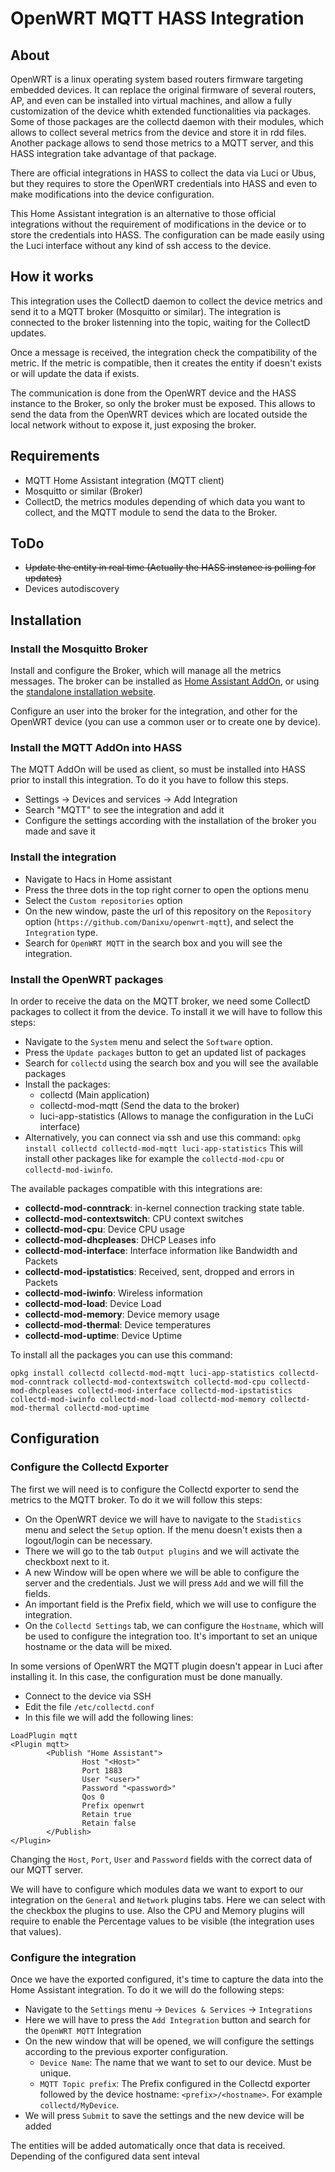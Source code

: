 # OpenWRT MQTT HASS Integration

## About

OpenWRT is a linux operating system based routers firmware targeting embedded devices. It can replace the original firmware of several routers, AP, and even can be installed into virtual machines, and allow a fully customization of the device whith extended functionalities via packages. Some of those packages are the collectd daemon with their modules, which allows to collect several metrics from the device and store it in rdd files. Another package allows to send those metrics to a MQTT server, and this HASS integration take advantage of that package.

There are official integrations in HASS to collect the data via Luci or Ubus, but they requires to store the OpenWRT credentials into HASS and even to make modifications into the device configuration.

This Home Assistant integration is an alternative to those official integrations without the requirement of modifications in the device or to store the credentials into HASS. The configuration can be made easily using the Luci interface without any kind of ssh access to the device.

## How it works

This integration uses the CollectD daemon to collect the device metrics and send it to a MQTT broker (Mosquitto or similar). The integration is connected to the broker listenning into the topic, waiting for the CollectD updates.

Once a message is received, the integration check the compatibility of the metric. If the metric is compatible, then it creates the entity if doesn't exists or will update the data if exists.

The communication is done from the OpenWRT device and the HASS instance to the Broker, so only the broker must be exposed. This allows to send the data from the OpenWRT devices which are located outside the local network without to expose it, just exposing the broker.

## Requirements

* MQTT Home Assistant integration (MQTT client)
* Mosquitto or similar (Broker)
* CollectD, the metrics modules depending of which data you want to collect, and the MQTT module to send the data to the Broker.

## ToDo

* ~~Update the entity in real time (Actually the HASS instance is polling for updates)~~
* Devices autodiscovery

## Installation

### Install the Mosquitto Broker

Install and configure the Broker, which will manage all the metrics messages. The broker can be installed as [Home Assistant AddOn](https://github.com/home-assistant/addons/blob/master/mosquitto/DOCS.md), or using the [standalone installation website](https://mosquitto.org/).

Configure an user into the broker for the integration, and other for the OpenWRT device (you can use a common user or to create one by device).

### Install the MQTT AddOn into HASS

The MQTT AddOn will be used as client, so must be installed into HASS prior to install this integration. To do it you have to follow this steps.

* Settings -> Devices and services -> Add Integration
* Search "MQTT" to see the integration and add it
* Configure the settings according with the installation of the broker you made and save it

### Install the integration

* Navigate to Hacs in Home assistant
* Press the three dots in the top right corner to open the options menu
* Select the `Custom repositories` option
* On the new window, paste the url of this repository on the `Repository` option (`https://github.com/Danixu/openwrt-mqtt`), and select the `Integration` type.
* Search for `OpenWRT MQTT` in the search box and you will see the integration.

### Install the OpenWRT packages

In order to receive the data on the MQTT broker, we need some CollectD packages to collect it from the device. To install it we will have to follow this steps:

* Navigate to the `System` menu and select the `Software` option.
* Press the `Update packages` button to get an updated list of packages
* Search for `collectd` using the search box and you will see the available packages
* Install the packages:
  * collectd (Main application)
  * collectd-mod-mqtt (Send the data to the broker)
  * luci-app-statistics (Allows to manage the configuration in the LuCi interface)
* Alternatively, you can connect via ssh and use this command:
  `opkg install collectd collectd-mod-mqtt luci-app-statistics`
  This will install other packages like for example the `collectd-mod-cpu` or `collectd-mod-iwinfo`.

The available packages compatible with this integrations are:
* **collectd-mod-conntrack**: in-kernel connection tracking state table.
* **collectd-mod-contextswitch**: CPU context switches
* **collectd-mod-cpu**: Device CPU usage
* **collectd-mod-dhcpleases**: DHCP Leases info
* **collectd-mod-interface**: Interface information like Bandwidth and Packets
* **collectd-mod-ipstatistics**: Received, sent, dropped and errors in Packets
* **collectd-mod-iwinfo**: Wireless information
* **collectd-mod-load**: Device Load
* **collectd-mod-memory**: Device memory usage 
* **collectd-mod-thermal**: Device temperatures
* **collectd-mod-uptime**: Device Uptime

To install all the packages you can use this command:

```
opkg install collectd collectd-mod-mqtt luci-app-statistics collectd-mod-conntrack collectd-mod-contextswitch collectd-mod-cpu collectd-mod-dhcpleases collectd-mod-interface collectd-mod-ipstatistics collectd-mod-iwinfo collectd-mod-load collectd-mod-memory collectd-mod-thermal collectd-mod-uptime
```

## Configuration

### Configure the Collectd Exporter

The first we will need is to configure the Collectd exporter to send the metrics to the MQTT broker. To do it we will follow this steps:

* On the OpenWRT device we will have to navigate to the `Stadistics` menu and select the `Setup` option. If the menu doesn't exists then a logout/login can be necessary.
* There we will go to the tab `Output plugins` and we will activate the checkboxt next to it.
* A new Window will be open where we will be able to configure the server and the credentials. Just we will press `Add` and we will fill the fields.
* An important field is the Prefix field, which we will use to configure the integration.
* On the `Collectd Settings` tab, we can configure the `Hostname`, which will be used to configure the integration too. It's important to set an unique hostname or the data will be mixed.

In some versions of OpenWRT the MQTT plugin doesn't appear in Luci after installing it. In this case, the configuration must be done manually.

* Connect to the device via SSH
* Edit the file `/etc/collectd.conf`
* In this file we will add the following lines:

```
LoadPlugin mqtt              
<Plugin mqtt>          
        <Publish "Home Assistant">
                Host "<Host>"
                Port 1883
                User "<user>"    
                Password "<password>"
                Qos 0    
                Prefix openwrt    
                Retain true                          
                Retain false
        </Publish>                
</Plugin> 
```

Changing the `Host`, `Port`, `User` and `Password` fields with the correct data of our MQTT server.

We will have to configure which modules data we want to export to our integration on the `General` and `Network` plugins tabs. Here we can select with the checkbox the plugins to use. Also the CPU and Memory plugins will require to enable the Percentage values to be visible (the integration uses that values).

### Configure the integration

Once we have the exported configured, it's time to capture the data into the Home Assistant integration. To do it we will do the following steps:

* Navigate to the `Settings` menu -> `Devices & Services` -> `Integrations`
* Here we will have to press the `Add Integration` button and search for the `OpenWRT MQTT` Integration
* On the new window that will be opened, we will configure the settings according to the previous exporter configuration.
  * `Device Name`: The name that we want to set to our device. Must be unique.
  * `MQTT Topic prefix`: The Prefix configured in the Collectd exporter followed by the device hostname: `<prefix>/<hostname>`. For example `collectd/MyDevice`.
* We will press `Submit` to save the settings and the new device will be added

The entities will be added automatically once that data is received. Depending of the configured data sent inteval